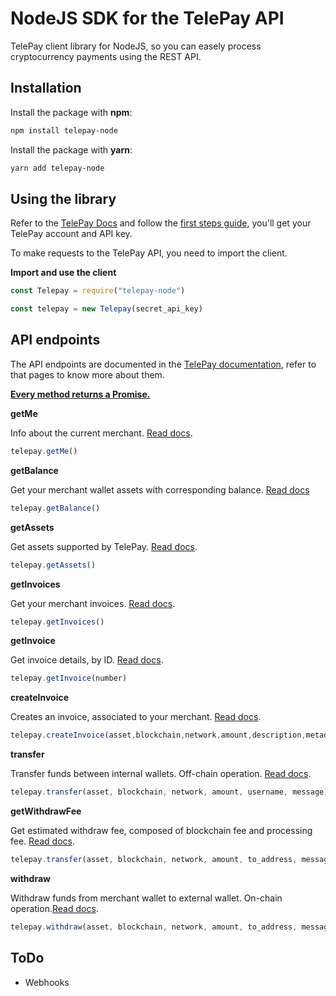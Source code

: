 # NodeJS SDK for the TelePay API

TelePay client library for NodeJS, so you can easely process cryptocurrency payments using the REST API.

## Installation

Install the package with **npm**:

```bash
npm install telepay-node
```

Install the package with **yarn**:

```bash
yarn add telepay-node
```

## Using the library

Refer to the [TelePay Docs](https://telepay.readme.io) and follow the [first steps guide](https://telepay.readme.io/reference/first-steps), you'll get your TelePay account and API key.

To make requests to the TelePay API, you need to import the client.

**Import and use the client**

```javascript
const Telepay = require("telepay-node")

const telepay = new Telepay(secret_api_key)
```

## API endpoints

The API endpoints are documented in the [TelePay documentation](https://telepay.readme.io/reference/endpoints), refer to that pages to know more about them.

**<u>Every method returns a Promise.</u>**

**getMe**

Info about the current merchant. [Read docs](https://telepay.readme.io/reference/getme).

```javascript
telepay.getMe()
```

**getBalance**

Get your merchant wallet assets with corresponding balance. [Read docs](https://telepay.readme.io/reference/getbalance)

```javascript
telepay.getBalance()
```

**getAssets**

Get assets supported by TelePay. [Read docs](https://telepay.readme.io/reference/getassets).

```javascript
telepay.getAssets()
```
**getInvoices**

Get your merchant invoices. [Read docs](https://telepay.readme.io/reference/getinvoices).

```javascript
telepay.getInvoices()
```
**getInvoice**

Get invoice details, by ID. [Read docs](https://telepay.readme.io/reference/getinvoice).

```javascript
telepay.getInvoice(number)
```
**createInvoice**

Creates an invoice, associated to your merchant. [Read docs](https://telepay.readme.io/reference/createinvoice).

```javascript
telepay.createInvoice(asset,blockchain,network,amount,description,metadata, success_url, cancel_url, expires_at)
```
**transfer**

Transfer funds between internal wallets. Off-chain operation. [Read docs](https://telepay.readme.io/reference/transfer).

```javascript
telepay.transfer(asset, blockchain, network, amount, username, message)
```
**getWithdrawFee**

Get estimated withdraw fee, composed of blockchain fee and processing fee. [Read docs](https://telepay.readme.io/reference/getWithdrawFee).

```javascript
telepay.transfer(asset, blockchain, network, amount, to_address, message)
```
**withdraw**

Withdraw funds from merchant wallet to external wallet. On-chain operation.[Read docs](https://telepay.readme.io/reference/withdraw).

```javascript
telepay.withdraw(asset, blockchain, network, amount, to_address, message)
```

## ToDo
* Webhooks
